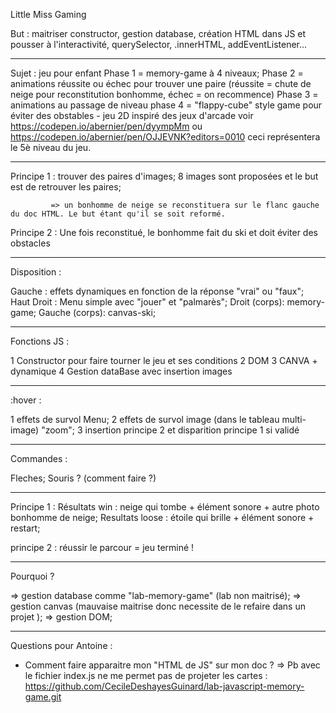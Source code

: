 Little Miss Gaming 

But : maitriser constructor, gestion database, création HTML dans JS et pousser à l'interactivité, querySelector, .innerHTML, addEventListener...

--------

Sujet : jeu pour enfant
Phase 1 = memory-game à 4 niveaux;
Phase 2 = animations réussite ou échec pour trouver une paire (réussite = chute de neige pour reconstitution bonhomme, échec = on recommence)
Phase 3 = animations au passage de niveau
phase 4 = "flappy-cube" style game pour éviter des obstables - jeu 2D inspiré des jeux d'arcade voir https://codepen.io/abernier/pen/dyympMm ou https://codepen.io/abernier/pen/OJJEVNK?editors=0010 ceci représentera le 5è niveau du jeu.

--------

Principe 1 : trouver des paires d'images;
             8 images sont proposées et le but est de retrouver les paires;

             => un bonhomme de neige se reconstituera sur le flanc gauche du doc HTML. Le but étant qu'il se soit reformé.

Principe 2 : Une fois reconstitué, le bonhomme fait du ski et doit éviter des obstacles
     
--------
           
Disposition :

Gauche : effets dynamiques en fonction de la réponse "vrai" ou "faux";
Haut Droit : Menu simple avec "jouer" et "palmarès";
Droit (corps): memory-game;
Gauche (corps): canvas-ski;

--------

Fonctions JS :

1 Constructor pour faire tourner le jeu et ses conditions
2 DOM
3 CANVA + dynamique
4 Gestion dataBase avec insertion images


--------

:hover :

1 effets de survol Menu;
2 effets de survol image (dans le tableau multi-image) "zoom";
3 insertion principe 2 et disparition principe 1 si validé

--------

Commandes :

Fleches;
Souris ? (comment faire ?)

--------

Principe 1 :
Résultats win : neige qui tombe + élément sonore + autre photo bonhomme de neige;
Resultats loose : étoile qui brille + élément sonore + restart;

principe 2 : réussir le parcour = jeu terminé !


--------

Pourquoi ?

=> gestion database comme "lab-memory-game" (lab non maitrisé);
=> gestion canvas (mauvaise maitrise donc necessite de le refaire dans un projet );
=> gestion DOM;


--------

Questions pour Antoine :

- Comment faire apparaitre mon "HTML de JS" sur mon doc ?
=> Pb avec le fichier index.js ne me permet pas de projeter les cartes : https://github.com/CecileDeshayesGuinard/lab-javascript-memory-game.git







